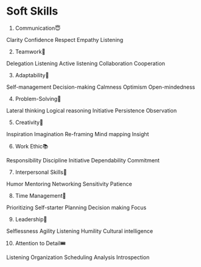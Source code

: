 # Soft Skills
1. Communication😇

Clarity
Confidence
Respect
Empathy
Listening

2. Teamwork🌟

Delegation
Listening
Active listening
Collaboration
Cooperation

3. Adaptability💼

Self-management
Decision-making
Calmness
Optimism
Open-mindedness

4. Problem-Solving🚀

Lateral thinking
Logical reasoning
Initiative
Persistence
Observation

5. Creativity📖

Inspiration
Imagination
Re-framing
Mind mapping
Insight

6. Work Ethic📚

Responsibility
Discipline
Initiative
Dependability
Commitment

7. Interpersonal Skills🌝

Humor
Mentoring
Networking
Sensitivity
Patience

8. Time Management💫

Prioritizing
Self-starter
Planning
Decision making
Focus

9. Leadership📕

Selflessness
Agility
Listening
Humility
Cultural intelligence

10. Attention to Detail🎟

Listening
Organization
Scheduling
Analysis
Introspection
